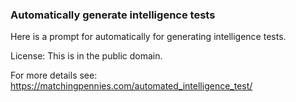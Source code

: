 ### Automatically generate intelligence tests

Here is a prompt for automatically for generating intelligence tests.

License: This is in the public domain.

For more details see: https://matchingpennies.com/automated_intelligence_test/
